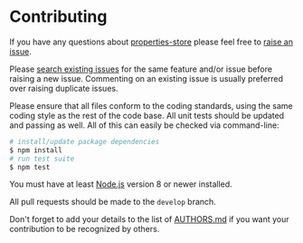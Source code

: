 # Contributing

If you have any questions about [properties-store](https://github.com/NotNinja/properties-store) please feel free to
[raise an issue](https://github.com/NotNinja/properties-store/issues/new).

Please [search existing issues](https://github.com/NotNinja/properties-store/issues) for the same feature and/or issue
before raising a new issue. Commenting on an existing issue is usually preferred over raising duplicate issues.

Please ensure that all files conform to the coding standards, using the same coding style as the rest of the code base.
All unit tests should be updated and passing as well. All of this can easily be checked via command-line:

``` bash
# install/update package dependencies
$ npm install
# run test suite
$ npm test
```

You must have at least [Node.js](https://nodejs.org) version 8 or newer installed.

All pull requests should be made to the `develop` branch.

Don't forget to add your details to the list of
[AUTHORS.md](https://github.com/NotNinja/properties-store/blob/master/AUTHORS.md) if you want your contribution to be
recognized by others.
